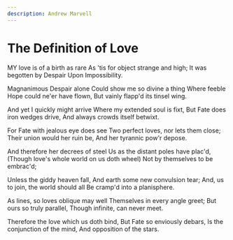 ```yaml
---
description: Andrew Marvell
---
```


# The Definition of Love

MY love is of a birth as rare As 'tis for object strange and high; It was begotten by Despair Upon Impossibility.

Magnanimous Despair alone Could show me so divine a thing Where feeble Hope could ne'er have flown, But vainly flapp'd its tinsel wing.

And yet I quickly might arrive Where my extended soul is fixt, But Fate does iron wedges drive, And always crowds itself betwixt.

For Fate with jealous eye does see Two perfect loves, nor lets them close; Their union would her ruin be, And her tyrannic pow'r depose.

And therefore her decrees of steel Us as the distant poles have plac'd, (Though love's whole world on us doth wheel) Not by themselves to be embrac'd;

Unless the giddy heaven fall, And earth some new convulsion tear; And, us to join, the world should all Be cramp'd into a planisphere.

As lines, so loves oblique may well Themselves in every angle greet; But ours so truly parallel, Though infinite, can never meet.

Therefore the love which us doth bind, But Fate so enviously debars, Is the conjunction of the mind, And opposition of the stars.
